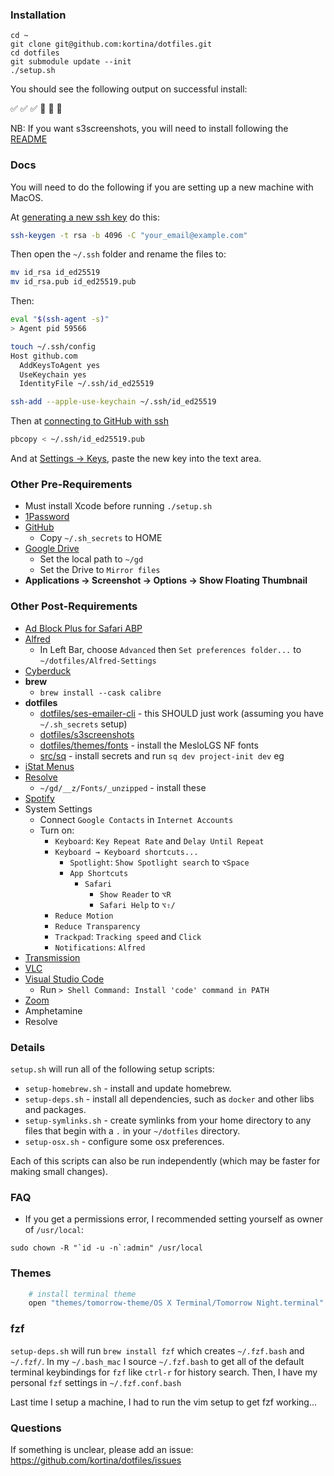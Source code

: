 ### Installation

    cd ~
    git clone git@github.com:kortina/dotfiles.git
    cd dotfiles
    git submodule update --init
    ./setup.sh

You should see the following output on successful install:

✅ ✅ ✅
🎉 🎉 🎉

NB: If you want s3screenshots, you will need to install following the [README](https://github.com/kortina/dotfiles/tree/master/s3screenshots)

### Docs

You will need to do the following if you are setting up a new machine with MacOS.

At
[generating a new ssh key](https://docs.github.com/en/authentication/connecting-to-github-with-ssh/generating-a-new-ssh-key-and-adding-it-to-the-ssh-agent)
do this:

```bash
ssh-keygen -t rsa -b 4096 -C "your_email@example.com"
```

Then open the `~/.ssh` folder and rename the files to:

```bash
mv id_rsa id_ed25519
mv id_rsa.pub id_ed25519.pub
```

Then:

```bash
eval "$(ssh-agent -s)"
> Agent pid 59566

touch ~/.ssh/config
Host github.com
  AddKeysToAgent yes
  UseKeychain yes
  IdentityFile ~/.ssh/id_ed25519

ssh-add --apple-use-keychain ~/.ssh/id_ed25519
```

Then at
[connecting to GitHub with ssh](https://docs.github.com/en/authentication/connecting-to-github-with-ssh/adding-a-new-ssh-key-to-your-github-account)

```bash
pbcopy < ~/.ssh/id_ed25519.pub
```

And at [Settings → Keys](https://github.com/settings/keys), paste the new key into the text area.

### Other Pre-Requirements

- Must install Xcode before running `./setup.sh`
- [1Password](https://1password.com/downloads/mac)
- [GitHub](https://github.com/)
  - Copy `~/.sh_secrets` to HOME
- [Google Drive](https://support.google.com/a/users/answer/13022292?hl=en)
  - Set the local path to `~/gd`
  - Set the Drive to `Mirror files`
- **Applications → Screenshot → Options → Show Floating Thumbnail**

### Other Post-Requirements

- [Ad Block Plus for Safari ABP](https://apps.apple.com/us/app/adblock-plus-for-safari-abp/id1432731683?mt=12)
- [Alfred](https://www.alfredapp.com)
  - In Left Bar, choose `Advanced` then `Set preferences folder...` to `~/dotfiles/Alfred-Settings`
- [Cyberduck](https://apps.apple.com/us/app/cyberduck/id409222199?mt=12)
- **brew**
  - `brew install --cask calibre`
- **dotfiles**
  - [dotfiles/ses-emailer-cli](https://github.com/kortina/ses-emailer-cli/) - this SHOULD just work (assuming you have `~/.sh_secrets` setup)
  - [dotfiles/s3screenshots](https://github.com/kortina/dotfiles/tree/master/s3screenshots)
  - [dotfiles/themes/fonts](https://github.com/kortina/dotfiles/tree/master/themes/fonts) - install the MesloLGS NF fonts
  - [src/sq](https://github.com/kortina/sq) - install secrets and run `sq dev project-init dev` eg
- [iStat Menus](https://bjango.com/mac/istatmenus/)
- [Resolve](https://www.blackmagicdesign.com/products/davinciresolve/studio)
  - `~/gd/__z/Fonts/_unzipped` - install these
- [Spotify](https://www.spotify.com/de-en/download/mac/)
- System Settings
  - Connect `Google Contacts` in `Internet Accounts`
  - Turn on:
    - `Keyboard`: `Key Repeat Rate` and `Delay Until Repeat`
    - `Keyboard → Keyboard shortcuts...`
      - `Spotlight`: `Show Spotlight search` to `⌥Space`
      - `App Shortcuts`
        - `Safari`
          - `Show Reader` to `⌥R`
          - `Safari Help` to `⌥⇧/`
    - `Reduce Motion`
    - `Reduce Transparency`
    - `Trackpad`: `Tracking speed` and `Click`
    - `Notifications`: `Alfred`
- [Transmission](https://transmissionbt.com/download)
- [VLC](https://www.videolan.org/vlc/)
- [Visual Studio Code](https://code.visualstudio.com/download)
  - Run `> Shell Command: Install 'code' command in PATH`
- [Zoom](https://zoom.us/download)
- Amphetamine
- Resolve

### Details

`setup.sh` will run all of the following setup scripts:

- `setup-homebrew.sh` - install and update homebrew.
- `setup-deps.sh` - install all dependencies, such as `docker` and other libs and packages.
- `setup-symlinks.sh` - create symlinks from your home directory to any files that begin with a `.` in your `~/dotfiles` directory.
- `setup-osx.sh` - configure some osx preferences.

Each of this scripts can also be run independently (which may be faster for making small changes).

### FAQ

- If you get a permissions error, I recommended setting yourself as owner of `/usr/local`:

```
sudo chown -R "`id -u -n`:admin" /usr/local
```

### Themes

```bash
    # install terminal theme
    open "themes/tomorrow-theme/OS X Terminal/Tomorrow Night.terminal"
```

### fzf

`setup-deps.sh` will run `brew install fzf` which creates
`~/.fzf.bash` and `~/.fzf/`. In my `~/.bash_mac` I source `~/.fzf.bash`
to get all of the default terminal keybindings for `fzf` like
`ctrl-r` for history search. Then, I have my personal `fzf` settings
in `~/.fzf.conf.bash`

Last time I setup a machine, I had to run the vim setup to get fzf working...

### Questions

If something is unclear, please add an issue: https://github.com/kortina/dotfiles/issues
